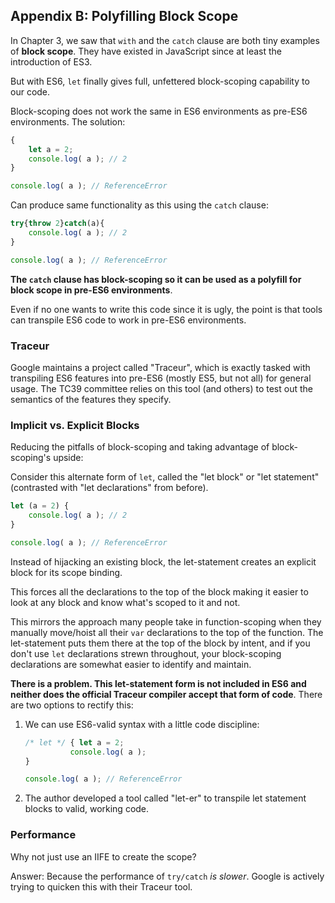 ## Appendix B: Polyfilling Block Scope

In Chapter 3, we saw that `with` and the `catch` clause are both tiny examples of **block scope**. They have existed in JavaScript since at least the introduction of ES3.

But with ES6, `let` finally gives full, unfettered block-scoping capability to our code.

Block-scoping does not work the same in ES6 environments as pre-ES6 environments. The solution:

```javascript
{
    let a = 2;
    console.log( a ); // 2
}

console.log( a ); // ReferenceError
```

Can produce same functionality as this using the `catch` clause:

```javascript
try{throw 2}catch(a){
    console.log( a ); // 2
}

console.log( a ); // ReferenceError
```

**The `catch` clause has block-scoping so it can be used as a polyfill for block scope in pre-ES6 environments**.

Even if no one wants to write this code since it is ugly, the point is that tools can transpile ES6 code to work in pre-ES6 environments.

### Traceur

Google maintains a project called "Traceur", which is exactly tasked with transpiling ES6 features into pre-ES6 (mostly ES5, but not all) for general usage. The TC39 committee relies on this tool (and others) to test out the semantics of the features they specify.

### Implicit vs. Explicit Blocks

Reducing the pitfalls of block-scoping and taking advantage of block-scoping's upside:

Consider this alternate form of `let`, called the "let block" or "let statement" (contrasted with "let declarations" from before).

```javascript
let (a = 2) {
    console.log( a ); // 2
}

console.log( a ); // ReferenceError
```

Instead of hijacking an existing block, the let-statement creates an explicit block for its scope binding.

This forces all the declarations to the top of the block making it easier to look at any block and know what's scoped to it and not.

This mirrors the approach many people take in function-scoping when they manually move/hoist all their `var` declarations to the top of the function. The let-statement puts them there at the top of the block by intent, and if you don't use `let` declarations strewn throughout, your block-scoping declarations are somewhat easier to identify and maintain.

**There is a problem. This let-statement form is not included in ES6 and neither does the official Traceur compiler accept that form of code**. There are two options to rectify this:

1. We can use ES6-valid syntax with a little code discipline:

   ```javascript
   /* let */ { let a = 2;
             console.log( a );
   }
   
   console.log( a ); // ReferenceError
   ```

   

2. The author developed a tool called "let-er" to transpile let statement blocks to valid, working code.

### Performance

Why not just use an IIFE to create the scope?

Answer: Because the performance of `try/catch` *is slower*. Google is actively trying to quicken this with their Traceur tool.